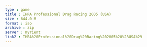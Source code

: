 ```yaml
---
type : game
title : IHRA Professional Drag Racing 2005 (USA)
size : 644.0 M
format : iso
archive : zip
server : myrient
link2 : IHRA%20Professional%20Drag%20Racing%202005%20%28USA%29
---
```

